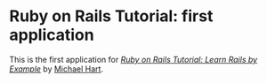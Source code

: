 # Ruby on Rails Tutorial: first application

This is the first application for 
[*Ruby on Rails Tutorial: Learn Rails by Example*](http://www.railstutorial.org/) 
by [Michael Hart](http://www.michaelhart1.com/). 
